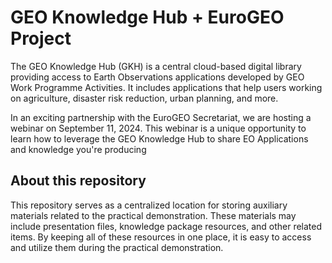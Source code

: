 # GEO Knowledge Hub + EuroGEO Project

The GEO Knowledge Hub (GKH) is a central cloud-based digital library providing access to Earth Observations applications developed by GEO Work Programme Activities. It includes applications that help users working on agriculture, disaster risk reduction, urban planning, and more.

In an exciting partnership with the EuroGEO Secretariat, we are hosting a webinar on September 11, 2024. This webinar is a unique opportunity to learn how to leverage the GEO Knowledge Hub to share EO Applications and knowledge you're producing

## About this repository

This repository serves as a centralized location for storing auxiliary materials related to the practical demonstration. These materials may include presentation files, knowledge package resources, and other related items. By keeping all of these resources in one place, it is easy to access and utilize them during the practical demonstration.
